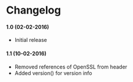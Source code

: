 # Changelog

#### 1.0 (02-02-2016)
 - Initial release

#### 1.1 (10-02-2016)
 - Removed references of OpenSSL from header
 - Added version() for version info
